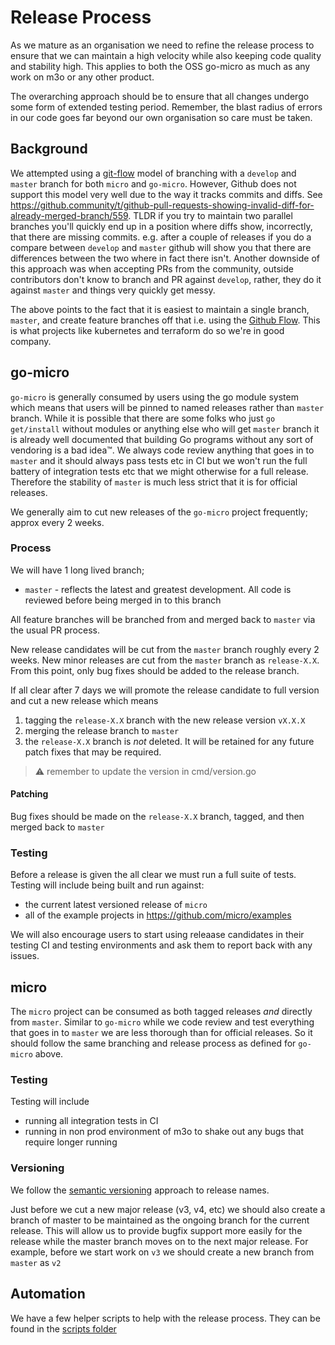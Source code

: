 # Release Process

As we mature as an organisation we need to refine the release process to ensure that we can maintain a high velocity while also keeping code quality and stability high. This applies to both the OSS go-micro as much as any work on m3o or any other product.

The overarching approach should be to ensure that all changes undergo some form of extended testing period. Remember, the blast radius of errors in our code goes far beyond our own organisation so care must be taken.

## Background
We attempted using a [git-flow](https://nvie.com/posts/a-successful-git-branching-model/) model of branching with a `develop` and `master` branch for both `micro` and `go-micro`. However, Github does not support this model very well due to the way it tracks commits and diffs. See https://github.community/t/github-pull-requests-showing-invalid-diff-for-already-merged-branch/559. TLDR if you try to maintain two parallel branches you'll quickly end up in a position where diffs show, incorrectly, that there are missing commits. e.g. after a couple of releases if you do a compare between `develop` and `master` github will show you that there are differences between the two where in fact there isn't. Another downside of this approach was when accepting PRs from the community, outside contributors don't know to branch and PR against `develop`, rather, they do it against `master` and things very quickly get messy. 

The above points to the fact that it is easiest to maintain a single branch, `master`, and create feature branches off that i.e. using the [Github Flow](https://guides.github.com/introduction/flow/). This is what projects like kubernetes and terraform do so we're in good company. 

## go-micro

`go-micro` is generally consumed by users using the go module system which means that users will be pinned to named releases rather than `master` branch. While it is possible that there are some folks who just `go get/install` without modules or anything else who will get `master` branch it is already well documented that building Go programs without any sort of vendoring is a bad idea™. We always code review anything that goes in to `master` and it should always pass tests etc in CI but we won't run the full battery of integration tests etc that we might otherwise for a full release. Therefore the stability of `master` is much less strict that it is for official releases.

We generally aim to cut new releases of the `go-micro` project frequently; approx every 2 weeks. 

### Process
We will have 1 long lived branch; 
- `master` - reflects the latest and greatest development. All code is reviewed before being merged in to this branch

All feature branches will be branched from and merged back to `master` via the usual PR process. 

New release candidates will be cut from the `master` branch roughly every 2 weeks. New minor releases are cut from the `master` branch as `release-X.X`. From this point, only bug fixes should be added to the release branch. 

If all clear after 7 days we will promote the release candidate to full version and cut a new release which means
1. tagging the `release-X.X` branch with the new release version `vX.X.X`
2. merging the release branch to `master`
3. the `release-X.X` branch is *not* deleted. It will be retained for any future patch fixes that may be required.

> :warning: remember to update the version in cmd/version.go

#### Patching
Bug fixes should be made on the `release-X.X` branch, tagged, and then merged back to `master`

### Testing
Before a release is given the all clear we must run a full suite of tests. Testing will include being built and run against:
- the current latest versioned release of `micro` 
- all of the example projects in https://github.com/micro/examples

We will also encourage users to start using releaase candidates in their testing CI and testing environments and ask them to report back with any issues. 


## micro

The `micro` project can be consumed as both tagged releases *and* directly from `master`. Similar to `go-micro` while we code review and test everything that goes in to `master` we are less thorough than for official releases. So it should follow the same branching and release process as defined for `go-micro` above. 

### Testing
Testing will include 
- running all integration tests in CI 
- running in non prod environment of m3o to shake out any bugs that require longer running

### Versioning
We follow the [semantic versioning](https://semver.org/) approach to release names. 

Just before we cut a new major release (v3, v4, etc) we should also create a branch of master to be maintained as the ongoing branch for the current release. This will allow us to provide bugfix support more easily for the release while the master branch moves on to the next major release. For example, before we start work on `v3` we should create a new branch from `master` as `v2`

## Automation
We have a few helper scripts to help with the release process. They can be found in the [scripts folder](./scripts)
